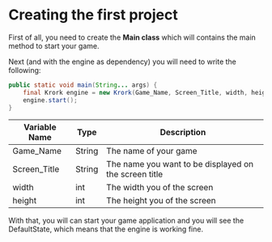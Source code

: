 # Creating the first project
First of all, you need to create the **Main class** which will contains the main method to start your game.

Next (and with the engine as dependency) you will need to write the following:
```java
public static void main(String... args) {
    final Krork engine = new Krork(Game_Name, Screen_Title, width, height);
    engine.start();
}
```
Variable Name | Type         | Description
------------ | ------------- | -------------
Game_Name    | String        | The name of your game
Screen_Title | String        | The name you want to be displayed on the screen title
width        | int           | The width you of the screen
height       | int           | The height you of the screen

With that, you will can start your game application and you will see the DefaultState, which means that the engine is working fine.
